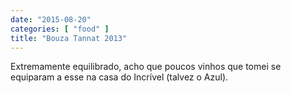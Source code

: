 ```yaml
---
date: "2015-08-20"
categories: [ "food" ]
title: "Bouza Tannat 2013"
---
```

Extremamente equilibrado, acho que poucos vinhos que tomei se equiparam a esse na casa do Incrível (talvez o Azul).
